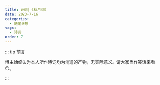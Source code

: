 ```yaml
---
title: 诗词|《秋月词》
date: 2023-7-16
categories: 
  - 随笔感想
tags: 
  - 诗词
order: 7
---
```


::: tip 前言

 博主始终认为本人所作诗词均为消遣的产物，无实际意义。请大家当作笑话来看😶。

:::

<poem t="《秋月词》" :p="['人间秋色 八月倾国','夕阳晚霞云际落','一人孤赏敬三酌','盼君晓月莫上楼阁','一城烟雨醉闻歌','','银汉星河 子时流火','暮景枯叶枫香折','一别朝阳思月色','何人琴乐何处流落','一场清风秋瑟瑟']"/>
